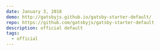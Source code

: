 ```yaml
---
date: January 3, 2018
demo: http://gatsbyjs.github.io/gatsby-starter-default/
repo: https://github.com/gatsbyjs/gatsby-starter-default
description: official default
tags:
  - official
---
```

